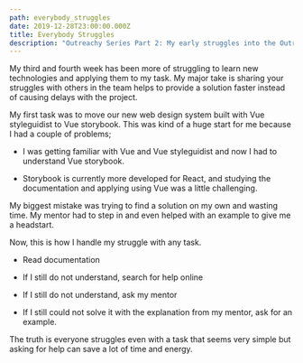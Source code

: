```yaml
---
path: everybody_struggles
date: 2019-12-28T23:00:00.000Z
title: Everybody Struggles
description: "Outreachy Series Part 2: My early struggles into the Outreachy internship"
---
```


My third and fourth week has been more of struggling to learn new technologies and applying them to my task. My major take is sharing your struggles with others in the team helps to provide a solution faster instead of causing delays with the project.

My first task was to move our new web design system built with Vue styleguidist to Vue storybook. This was kind of a huge start for me because I had a couple of problems;

- I was getting familiar with Vue and Vue styleguidist and now I had to understand Vue storybook.

- Storybook is currently more developed for React, and studying the documentation and applying using Vue was a little challenging.

My biggest mistake was trying to find a solution on my own and wasting time. My mentor had to step in and even helped with an example to give me a headstart.

Now, this is how I handle my struggle with any task.

- Read documentation

- If I still do not understand, search for help online

- If I still do not understand, ask my mentor

- If I still could not solve it with the explanation from my mentor, ask for an example.

The truth is everyone struggles even with a task that seems very simple but asking for help can save a lot of time and energy.
